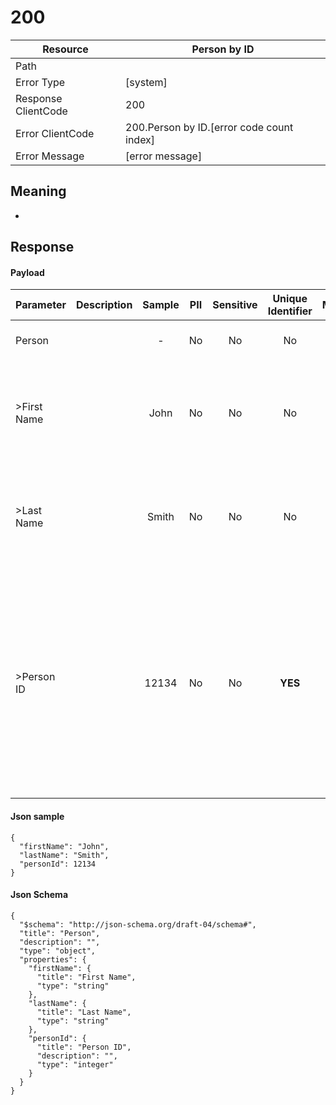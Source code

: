 # 200

| Resource                              | Person by ID                                         |
| ------------------------------------- | ----------------------------------------------- |
| Path                                  |                                            |
| Error Type                            | [system]                                       |
| Response ClientCode                         | 200                                              |
| Error ClientCode                            | 200.Person by ID.[error code count index]                                     |
| Error Message                         | [error message] |

## Meaning
-

## Response


#### Payload 



| Parameter | Description | Sample | PII | Sensitive | Unique Identifier | Mandatory | Default | Details |
| :----- | :-----: | :-----: | :-----: | :-----: | :-----: | :-----: | :-----: | :----- |
| Person |  |  -  | No | No | No | No |  -  | Data Type : object<br>  |
| >First Name |  | John | No | No | No | No |  -  | Data Type : string<br> Min. length :  - <br> Max. length :  - <br> Regex :  - <br>  |
| >Last Name |  | Smith | No | No | No | No |  -  | Data Type : string<br> Min. length :  - <br> Max. length :  - <br> Regex :  - <br>  |
| >Person ID |  | 12134 | No | No | **YES** | No |  -  | Data Type : integer<br> Minimum :  - <br> Exclusive Minimum : No<br> Maximum :  - <br> Exclusive Maximum : No<br> Multiple Of :  - <br> Allow Null : false<br>  |



#### Json sample
```
{
  "firstName": "John",
  "lastName": "Smith",
  "personId": 12134
}
```


#### Json Schema
```
{
  "$schema": "http://json-schema.org/draft-04/schema#",
  "title": "Person",
  "description": "",
  "type": "object",
  "properties": {
    "firstName": {
      "title": "First Name",
      "type": "string"
    },
    "lastName": {
      "title": "Last Name",
      "type": "string"
    },
    "personId": {
      "title": "Person ID",
      "description": "",
      "type": "integer"
    }
  }
}
```

